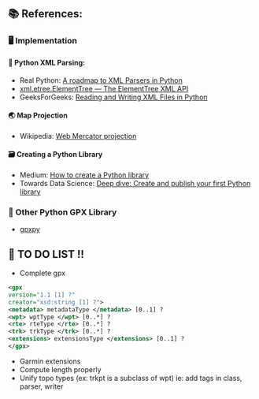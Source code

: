 ## 📚 References:

### 🖥️ Implementation

#### 💾 Python XML Parsing:
- Real Python: [A roadmap to XML Parsers in Python](https://realpython.com/python-xml-parser/#learn-about-xml-parsers-in-pythons-standard-library)
- [xml.etree.ElementTree — The ElementTree XML API](https://docs.python.org/3/library/xml.etree.elementtree.html)
- GeeksForGeeks: [Reading and Writing XML Files in Python](https://www.geeksforgeeks.org/reading-and-writing-xml-files-in-python/)

#### 🌏 Map Projection
- Wikipedia: [Web Mercator projection](https://en.wikipedia.org/wiki/Web_Mercator_projection)

#### 🗃️ Creating a Python Library
- Medium: [How to create a Python library](https://medium.com/analytics-vidhya/how-to-create-a-python-library-7d5aea80cc3f)
- Towards Data Science: [Deep dive: Create and publish your first Python library](https://towardsdatascience.com/deep-dive-create-and-publish-your-first-python-library-f7f618719e14)

### 🧭 Other Python GPX Library
- [gpxpy](https://github.com/tkrajina/gpxpy)

## 📝 TO DO LIST !!
- Complete gpx
```xml
<gpx
version="1.1 [1] ?"
creator="xsd:string [1] ?">
<metadata> metadataType </metadata> [0..1] ?
<wpt> wptType </wpt> [0..*] ?
<rte> rteType </rte> [0..*] ?
<trk> trkType </trk> [0..*] ?
<extensions> extensionsType </extensions> [0..1] ?
</gpx>
```
- Garmin extensions
- Compute length properly
- Unify topo types (ex: trkpt is a subclass of wpt) ie: add tags in class, parser, writer